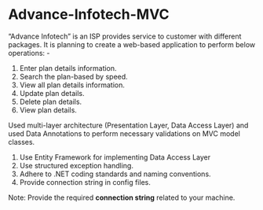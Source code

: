 # Advance-Infotech-MVC

“Advance Infotech” is an ISP provides service to customer with different packages. It is planning to create a web-based application to perform below operations: -
1. Enter plan details information. 
2. Search the plan-based by speed. 
3. View all plan details information. 
4. Update plan details. 
5. Delete plan details. 
6. View plan details.

Used multi-layer architecture (Presentation Layer, Data Access Layer) and used Data Annotations to perform necessary validations on MVC model classes. 
1. Use Entity Framework for implementing Data Access Layer 
2. Use structured exception handling. 
3. Adhere to .NET coding standards and naming conventions.
4. Provide connection string in config files.

Note:
Provide the required <b>connection string</b> related to your machine.
